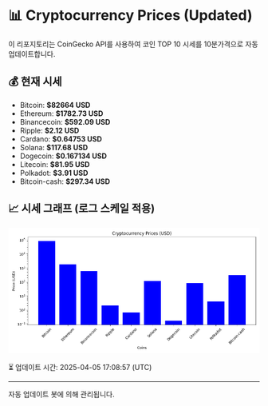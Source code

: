 
# 📊 Cryptocurrency Prices (Updated)

이 리포지토리는 CoinGecko API를 사용하여 코인 TOP 10 시세를 10분가격으로 자동 업데이트합니다.

## 💰 현재 시세
- Bitcoin: **$82664 USD**
- Ethereum: **$1782.73 USD**
- Binancecoin: **$592.09 USD**
- Ripple: **$2.12 USD**
- Cardano: **$0.64753 USD**
- Solana: **$117.68 USD**
- Dogecoin: **$0.167134 USD**
- Litecoin: **$81.95 USD**
- Polkadot: **$3.91 USD**
- Bitcoin-cash: **$297.34 USD**

## 📈 시세 그래프 (로그 스케일 적용)
![Crypto Prices](crypto_prices.png)

⏳ 업데이트 시간: 2025-04-05 17:08:57 (UTC)

---
자동 업데이트 봇에 의해 관리됩니다.
